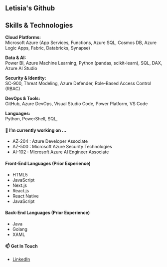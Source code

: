 ## Letisia's Github

## Skills & Technologies

**Cloud Platforms:**  
Microsoft Azure (App Services, Functions, Azure SQL, Cosmos DB, Azure Logic Apps, Fabric, Databricks, Synapse)

**Data & AI:**  
Power BI, Azure Machine Learning, Python (pandas, scikit-learn), SQL, DAX, Azure AI Studio

**Security & Identity:**  
SC-900, Threat Modeling, Azure Defender, Role-Based Access Control (RBAC)

**DevOps & Tools:**  
GitHub, Azure DevOps, Visual Studio Code, Power Platform, VS Code

**Languages:**  
Python, PowerShell, SQL,

#### 🔭 I’m currently working on ...
- AZ-204 : Azure Developer Associate 
- AZ-500 : Microsoft Azure Security Technologies
- AI-102 : Microsoft Azure AI Engineer Associate

#### Front-End Languages (Prior Experience)

- HTML5
- JavaScript
- Next.js
- React.js
- React Native
- JavaScript

#### Back-End Languages (Prior Experience)

- Java
- Golang
- XAML

#### 📫 Get In Touch

- <a href="https://www.linkedin.com/in/letisiapangataa/" target="_blank">LinkedIn</a>

<!--
**letisiapangataa/letisiapangataa** is a ✨ _special_ ✨ repository because its `README.md` (this file) appears on your GitHub profile.

Here are some ideas to get you started:

- 🔭 I’m currently working on ...
- 🌱 I’m currently learning ...
- 👯 I’m looking to collaborate on ...
- 🤔 I’m looking for help with ...
- 💬 Ask me about ...
- 📫 How to reach me: ...
- 😄 Pronouns: ...
- ⚡ Fun fact: ...
-->
